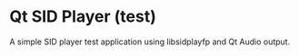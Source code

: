 Qt SID Player (test)
====================

A simple SID player test application using libsidplayfp and Qt Audio output.
